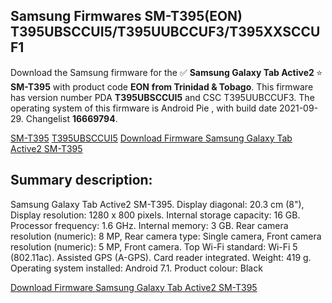 <h2>Samsung Firmwares SM-T395(EON) T395UBSCCUI5/T395UUBCCUF3/T395XXSCCUF1</h2>
Download the Samsung firmware for the ✅ <strong>Samsung Galaxy Tab Active2 </strong> ⭐ <strong>SM-T395</strong> with product code <strong>EON</strong> <strong> from Trinidad & Tobago</strong>. This firmware has version number PDA <strong>T395UBSCCUI5</strong> and CSC T395UUBCCUF3. The operating system of this firmware is Android Pie , with build date 2021-09-29. Changelist <strong>16669794</strong>.


[SM-T395](https://samfirm.shop/samsung/model/SM-T395)
[T395UBSCCUI5](https://samfirm.shop/samsung/pda/T395UBSCCUI5)
[Download Firmware Samsung Galaxy Tab Active2 SM-T395](https://samfirm.shop/samsung/firmware/461295)
<h2>Summary description:</h2>
<p>Samsung Galaxy Tab Active2 SM-T395. Display diagonal: 20.3 cm (8"), Display resolution: 1280 x 800 pixels. Internal storage capacity: 16 GB. Processor frequency: 1.6 GHz. Internal memory: 3 GB. Rear camera resolution (numeric): 8 MP, Rear camera type: Single camera, Front camera resolution (numeric): 5 MP, Front camera. Top Wi-Fi standard: Wi-Fi 5 (802.11ac). Assisted GPS (A-GPS). Card reader integrated. Weight: 419 g. Operating system installed: Android 7.1. Product colour: Black</p>


[Download Firmware Samsung Galaxy Tab Active2 SM-T395](https://samfirm.shop/samsung/firmware/461295)
